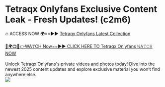 # Tetraqx Onlyfans Exclusive Content Leak - Fresh Updates! (c2m6)

🔥 ACCESS NOW 🌍==►► <a href="https://tinyurl.com/kvy9nzfs" rel="nofollow">Tetraqx Onlyfans Latest Collection</a>
<br><br>
[🔴🌍📺📱👉WA𝚃CH Now==►► CLICK HERE TO Tetraqx Onlyfans 𝚆𝙰𝚃𝙲𝙷 NOW](https://tinyurl.com/kvy9nzfs)
<br><br>
Unlock Tetraqx Onlyfans's private videos and photos today! Dive into the newest 2025 content updates and explore exclusive material you won’t find anywhere else.
<br>
<a href="https://tinyurl.com/kvy9nzfs" rel="nofollow" data-target="animated-image.originalLink"><img src="https://camo.githubusercontent.com/8a4f000d20f83aca3bf7ec5f350d767afa0574a8a352519fd8cfa583a6f93a33/68747470733a2f2f692e696d6775722e636f6d2f644a486b345a712e676966" data-canonical-src="https://i.imgur.com/dJHk4Zq.gif" style="max-width: 100%; display: inline-block;" data-target="animated-image.originalImage"></a>
<br>
